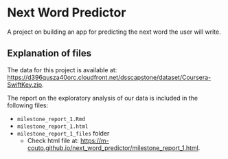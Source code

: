 # Next Word Predictor

A project on building an app for predicting the next word the user will write.



## Explanation of files

The data for this project is available at: https://d396qusza40orc.cloudfront.net/dsscapstone/dataset/Coursera-SwiftKey.zip.



The report on the exploratory analysis of our data is included in the following files:

- `milestone_report_1.Rmd`
- `milestone_report_1.html`
- `milestone_report_1_files` folder
  - Check html file at: https://m-couto.github.io/next_word_predictor/milestone_report_1.html.
  


